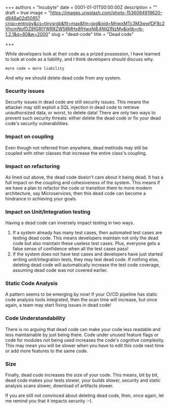 +++
authors = "Incubyte"
date = 0001-01-01T00:00:00Z
description = ""
draft = true
image = "https://images.unsplash.com/photo-1536094919620-d948a02d5085?crop=entropy&cs=tinysrgb&fit=max&fm=jpg&ixid=MnwxMTc3M3wwfDF8c2VhcmNofDZ8fGRlYWR8ZW58MHx8fHwxNjE4NjQ1NzMy&ixlib=rb-1.2.1&q=80&w=2000"
slug = "dead-code"
title = "Dead code"

+++


While developers look at their code as a prized possession, I have learned to look at code as a liability, and I think developers should discuss why.

`more code = more liability`

And why we should delete dead code from any system.

### Security issues

Security issues in dead code are still security issues. This means the attacker may still exploit a SQL injection in dead code to retrieve unauthorsized data, or worst, to delete data! There are only two ways to prevent such security threats: either delete the dead code or fix your dead code's security vulnerabilities.

### Impact on coupling

Even though not referred from anywhere, dead methods may still be coupled with other classes that increase the entire class's coupling.

### Impact on refactoring

As lined out above, the dead code doesn't care about it being dead. It has a full impact on the coupling and cohesiveness of the system. This means if we have a plan to refactor the code or transition them to more modern architecture, say Microservices, then this dead code can become a hindrance in achieving your goals.

### Impact on Unit/Integration testing

Having a dead code can inversely impact testing in two ways.

1. If a system already has many test cases, then automated test cases are testing dead code. This means developers maintain not only the dead code but also maintain these useless test cases. Plus, everyone gets a false sense of confidence when all the test cases pass!
2. If the system does not have test cases and developers have just started writing unit/integration tests, they may test dead code. If nothing else, deleting dead code will automatically increase the test code coverage, assuming dead code was not covered earlier.

### Static Code Analysis

A pattern seems to be emerging by now! If your CI/CD pipeline has static code analysis tools integrated, then the scan time will increase, but once again, a team may start fixing issues in dead code!

### Code Understandability

There is no arguing that dead code can make your code less readable and less maintainable by just being there. Code under unused feature flags or code for modules not being used increases the code's cognitive complexity. This may mean you will be slower when you have to edit this code next time or add more features to the same code.

### Size

Finally, dead code increases the size of your code. This means, bit by bit, dead code makes your tests slower, your builds slower, security and static analysis scans slower, download of artifacts slower.

If you are still not convinced about deleting dead code, then, once again, let me remind you that it impacts security :-).

